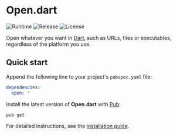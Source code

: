 # Open.dart
![Runtime](https://badgen.net/badge/dart/%3E%3D2.8.0/green) ![Release](https://img.shields.io/pub/v/open.svg) ![License](https://badgen.net/badge/license/MIT/blue)

Open whatever you want in [Dart](https://dart.dev), such as URLs, files or executables, regardless of the platform you use.

## Quick start
Append the following line to your project's `pubspec.yaml` file:

```yaml
dependencies:
  open: *
```

Install the latest version of **Open.dart** with [Pub](https://dart.dev/tools/pub):

```shell
pub get
```

For detailed instructions, see the [installation guide](installation.md).
